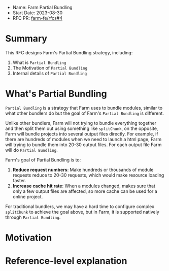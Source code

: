 - Name: Farm Partial Bundling
- Start Date: 2023-08-30
- RFC PR: [farm-fe/rfcs#4](https://github.com/farm-fe/rfcs/pull/4)

# Summary
This RFC designs Farm's Partial Bundling strategy, including:
1. What is `Partial Bundling`
2. The Motivation of `Partial Bundling`
3. Internal details of `Partial Bundling`

# What's Partial Bundling
`Partial Bundling` is a strategy that Farm uses to bundle modules, similar to what other bundlers do but the goal of Farm's `Partial Bundling` is different.

Unlike other bundlers, Farm will not trying to bundle everything together and then split them out using something like `splitChunk`, on the opposite, Farm will bundle projects into several output files directly. For example, if there are hundreds of modules when we need to launch a html page, Farm will trying to bundle them into 20-30 output files. For each output file Farm will do `Partial Bundling`.

Farm's goal of Partial Bundling is to:
1. **Reduce request numbers**: Make hundreds or thousands of module requests reduce to 20-30 requests, which would make resource loading faster.
2. **Increase cache hit rate**: When a modules changed, makes sure that only a few output files are affected, so more cache can be used for a online project.

For traditional bundlers, we may have a hard time to configure complex `splitChunk` to achieve the goal above, but in Farm, it is supported natively through `Partial Bundling`.

# Motivation


# Reference-level explanation

